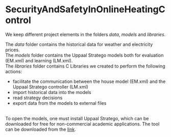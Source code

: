 # SecurityAndSafetyInOnlineHeatingControl

We keep different project elements in the folders *data*, *models*  and *libraries*.<br />

The *data* folder contains the historical data for weather and electricity prices.<br />
The *models* folder contains the Uppaal Stratego models both for evaluation (EM.xml) and learning (LM.xml).<br />
The *libraries* folder contains C Libraries we created to perform the following actions:<br />
* facilitate the communication between the house model (EM.xml) and the Uppaal Stratego controller (LM.xml)
* import historical data into the models
* read strategy decisions
* export data from the models to external files<br /><br />


To open the models, one must install Uppaal Stratego, which can be downloaded for free for non-commercial academic applications. The tool can be downloaded from the [link](https://uppaal.org/downloads/).


